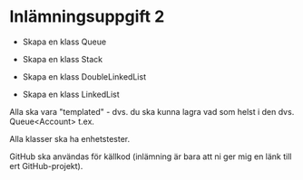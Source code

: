 # Inlämningsuppgift 2

* Skapa en klass Queue

* Skapa en klass Stack

* Skapa en klass DoubleLinkedList

* Skapa en klass LinkedList



Alla ska vara "templated" - dvs. du ska kunna lagra vad som helst i den dvs. Queue\<Account\> t.ex.

Alla klasser ska ha enhetstester.  

GitHub ska användas för källkod (inlämning är bara att ni ger mig en länk till ert GitHub-projekt).
